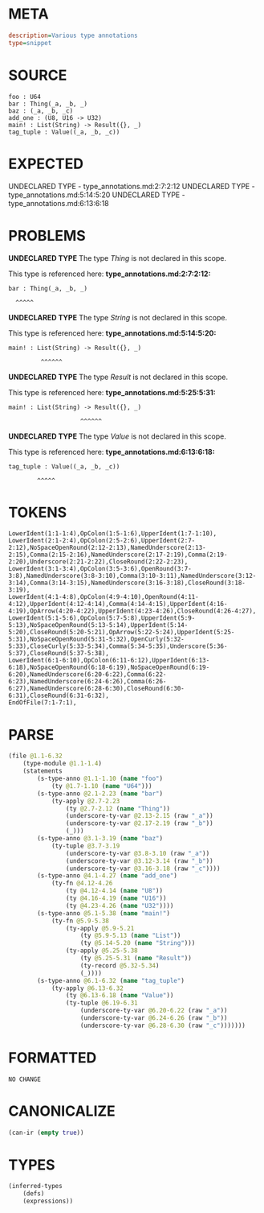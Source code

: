 # META
~~~ini
description=Various type annotations
type=snippet
~~~
# SOURCE
~~~roc
foo : U64
bar : Thing(_a, _b, _)
baz : (_a, _b, _c)
add_one : (U8, U16 -> U32)
main! : List(String) -> Result({}, _)
tag_tuple : Value((_a, _b, _c))
~~~
# EXPECTED
UNDECLARED TYPE - type_annotations.md:2:7:2:12
UNDECLARED TYPE - type_annotations.md:5:14:5:20
UNDECLARED TYPE - type_annotations.md:6:13:6:18
# PROBLEMS
**UNDECLARED TYPE**
The type _Thing_ is not declared in this scope.

This type is referenced here:
**type_annotations.md:2:7:2:12:**
```roc
bar : Thing(_a, _b, _)
```
      ^^^^^


**UNDECLARED TYPE**
The type _String_ is not declared in this scope.

This type is referenced here:
**type_annotations.md:5:14:5:20:**
```roc
main! : List(String) -> Result({}, _)
```
             ^^^^^^


**UNDECLARED TYPE**
The type _Result_ is not declared in this scope.

This type is referenced here:
**type_annotations.md:5:25:5:31:**
```roc
main! : List(String) -> Result({}, _)
```
                        ^^^^^^


**UNDECLARED TYPE**
The type _Value_ is not declared in this scope.

This type is referenced here:
**type_annotations.md:6:13:6:18:**
```roc
tag_tuple : Value((_a, _b, _c))
```
            ^^^^^


# TOKENS
~~~zig
LowerIdent(1:1-1:4),OpColon(1:5-1:6),UpperIdent(1:7-1:10),
LowerIdent(2:1-2:4),OpColon(2:5-2:6),UpperIdent(2:7-2:12),NoSpaceOpenRound(2:12-2:13),NamedUnderscore(2:13-2:15),Comma(2:15-2:16),NamedUnderscore(2:17-2:19),Comma(2:19-2:20),Underscore(2:21-2:22),CloseRound(2:22-2:23),
LowerIdent(3:1-3:4),OpColon(3:5-3:6),OpenRound(3:7-3:8),NamedUnderscore(3:8-3:10),Comma(3:10-3:11),NamedUnderscore(3:12-3:14),Comma(3:14-3:15),NamedUnderscore(3:16-3:18),CloseRound(3:18-3:19),
LowerIdent(4:1-4:8),OpColon(4:9-4:10),OpenRound(4:11-4:12),UpperIdent(4:12-4:14),Comma(4:14-4:15),UpperIdent(4:16-4:19),OpArrow(4:20-4:22),UpperIdent(4:23-4:26),CloseRound(4:26-4:27),
LowerIdent(5:1-5:6),OpColon(5:7-5:8),UpperIdent(5:9-5:13),NoSpaceOpenRound(5:13-5:14),UpperIdent(5:14-5:20),CloseRound(5:20-5:21),OpArrow(5:22-5:24),UpperIdent(5:25-5:31),NoSpaceOpenRound(5:31-5:32),OpenCurly(5:32-5:33),CloseCurly(5:33-5:34),Comma(5:34-5:35),Underscore(5:36-5:37),CloseRound(5:37-5:38),
LowerIdent(6:1-6:10),OpColon(6:11-6:12),UpperIdent(6:13-6:18),NoSpaceOpenRound(6:18-6:19),NoSpaceOpenRound(6:19-6:20),NamedUnderscore(6:20-6:22),Comma(6:22-6:23),NamedUnderscore(6:24-6:26),Comma(6:26-6:27),NamedUnderscore(6:28-6:30),CloseRound(6:30-6:31),CloseRound(6:31-6:32),
EndOfFile(7:1-7:1),
~~~
# PARSE
~~~clojure
(file @1.1-6.32
	(type-module @1.1-1.4)
	(statements
		(s-type-anno @1.1-1.10 (name "foo")
			(ty @1.7-1.10 (name "U64")))
		(s-type-anno @2.1-2.23 (name "bar")
			(ty-apply @2.7-2.23
				(ty @2.7-2.12 (name "Thing"))
				(underscore-ty-var @2.13-2.15 (raw "_a"))
				(underscore-ty-var @2.17-2.19 (raw "_b"))
				(_)))
		(s-type-anno @3.1-3.19 (name "baz")
			(ty-tuple @3.7-3.19
				(underscore-ty-var @3.8-3.10 (raw "_a"))
				(underscore-ty-var @3.12-3.14 (raw "_b"))
				(underscore-ty-var @3.16-3.18 (raw "_c"))))
		(s-type-anno @4.1-4.27 (name "add_one")
			(ty-fn @4.12-4.26
				(ty @4.12-4.14 (name "U8"))
				(ty @4.16-4.19 (name "U16"))
				(ty @4.23-4.26 (name "U32"))))
		(s-type-anno @5.1-5.38 (name "main!")
			(ty-fn @5.9-5.38
				(ty-apply @5.9-5.21
					(ty @5.9-5.13 (name "List"))
					(ty @5.14-5.20 (name "String")))
				(ty-apply @5.25-5.38
					(ty @5.25-5.31 (name "Result"))
					(ty-record @5.32-5.34)
					(_))))
		(s-type-anno @6.1-6.32 (name "tag_tuple")
			(ty-apply @6.13-6.32
				(ty @6.13-6.18 (name "Value"))
				(ty-tuple @6.19-6.31
					(underscore-ty-var @6.20-6.22 (raw "_a"))
					(underscore-ty-var @6.24-6.26 (raw "_b"))
					(underscore-ty-var @6.28-6.30 (raw "_c")))))))
~~~
# FORMATTED
~~~roc
NO CHANGE
~~~
# CANONICALIZE
~~~clojure
(can-ir (empty true))
~~~
# TYPES
~~~clojure
(inferred-types
	(defs)
	(expressions))
~~~
